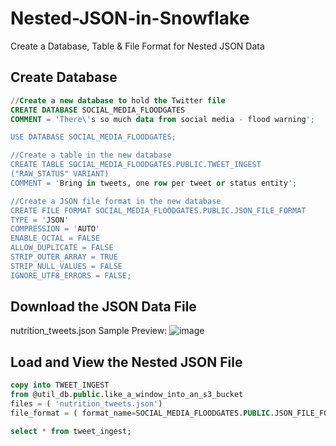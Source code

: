 # Nested-JSON-in-Snowflake
Create a Database, Table &amp; File Format for Nested JSON Data

## Create Database
```sql
//Create a new database to hold the Twitter file
CREATE DATABASE SOCIAL_MEDIA_FLOODGATES 
COMMENT = 'There\'s so much data from social media - flood warning';

USE DATABASE SOCIAL_MEDIA_FLOODGATES;

//Create a table in the new database
CREATE TABLE SOCIAL_MEDIA_FLOODGATES.PUBLIC.TWEET_INGEST 
("RAW_STATUS" VARIANT) 
COMMENT = 'Bring in tweets, one row per tweet or status entity';

//Create a JSON file format in the new database
CREATE FILE FORMAT SOCIAL_MEDIA_FLOODGATES.PUBLIC.JSON_FILE_FORMAT 
TYPE = 'JSON' 
COMPRESSION = 'AUTO' 
ENABLE_OCTAL = FALSE 
ALLOW_DUPLICATE = FALSE 
STRIP_OUTER_ARRAY = TRUE 
STRIP_NULL_VALUES = FALSE 
IGNORE_UTF8_ERRORS = FALSE;
```
## Download the JSON Data File

nutrition_tweets.json
Sample Preview:
![image](https://github.com/user-attachments/assets/3395658d-4479-41a4-924c-a8613b7695ef)


## Load and View the Nested JSON File
```sql
copy into TWEET_INGEST
from @util_db.public.like_a_window_into_an_s3_bucket
files = ( 'nutrition_tweets.json')
file_format = ( format_name=SOCIAL_MEDIA_FLOODGATES.PUBLIC.JSON_FILE_FORMAT );

select * from tweet_ingest;
```

